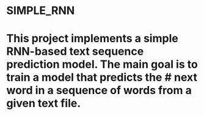 # SIMPLE_RNN
# This project implements a simple RNN-based text sequence prediction model. The main goal is to train a model that predicts the # next word in a sequence of words from a given text file.
